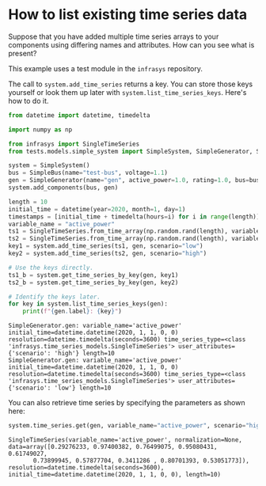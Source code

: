 # How to list existing time series data

Suppose that you have added multiple time series arrays to your components using differing
names and attributes. How can you see what is present?

This example uses a test module in the `infrasys` repository.

The call to `system.add_time_series` returns a key. You can store those keys yourself or look them
up later with `system.list_time_series_keys`. Here's how to do it.

```python
from datetime import datetime, timedelta

import numpy as np

from infrasys import SingleTimeSeries
from tests.models.simple_system import SimpleSystem, SimpleGenerator, SimpleBus

system = SimpleSystem()
bus = SimpleBus(name="test-bus", voltage=1.1)
gen = SimpleGenerator(name="gen", active_power=1.0, rating=1.0, bus=bus, available=True)
system.add_components(bus, gen)

length = 10
initial_time = datetime(year=2020, month=1, day=1)
timestamps = [initial_time + timedelta(hours=i) for i in range(length)]
variable_name = "active_power"
ts1 = SingleTimeSeries.from_time_array(np.random.rand(length), variable_name, timestamps)
ts2 = SingleTimeSeries.from_time_array(np.random.rand(length), variable_name, timestamps)
key1 = system.add_time_series(ts1, gen, scenario="low")
key2 = system.add_time_series(ts2, gen, scenario="high")

# Use the keys directly.
ts1_b = system.get_time_series_by_key(gen, key1)
ts2_b = system.get_time_series_by_key(gen, key2)

# Identify the keys later.
for key in system.list_time_series_keys(gen):
    print(f"{gen.label}: {key}")
```
```
SimpleGenerator.gen: variable_name='active_power' initial_time=datetime.datetime(2020, 1, 1, 0, 0) resolution=datetime.timedelta(seconds=3600) time_series_type=<class 'infrasys.time_series_models.SingleTimeSeries'> user_attributes={'scenario': 'high'} length=10
SimpleGenerator.gen: variable_name='active_power' initial_time=datetime.datetime(2020, 1, 1, 0, 0) resolution=datetime.timedelta(seconds=3600) time_series_type=<class 'infrasys.time_series_models.SingleTimeSeries'> user_attributes={'scenario': 'low'} length=10
```

You can also retrieve time series by specifying the parameters as shown here:

```python
system.time_series.get(gen, variable_name="active_power", scenario="high")
```
```
SingleTimeSeries(variable_name='active_power', normalization=None, data=array([0.29276233, 0.97400382, 0.76499075, 0.95080431, 0.61749027,
       0.73899945, 0.57877704, 0.3411286 , 0.80701393, 0.53051773]), resolution=datetime.timedelta(seconds=3600), initial_time=datetime.datetime(2020, 1, 1, 0, 0), length=10)
```
